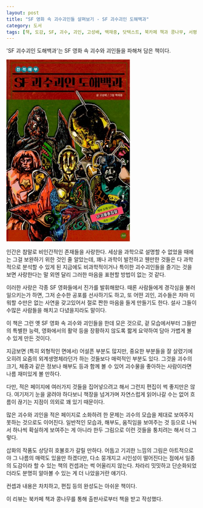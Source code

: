 ```yaml
---
layout: post
title: "SF 영화 속 괴수괴인들 살펴보기 - SF 괴수괴인 도해백과"
category: 도서
tags: [책, 도감, SF, 괴수, 괴인, 고성배, 백재중, 닷텍스트, 북카페 책과 콩나무, 서평]
---
```


'SF 괴수괴인 도해백과'는
SF 영화 속 괴수와 괴인들을 파해쳐 담은 책이다.

![표지](/images/sf-movie-monster-encyclopedia-book-h480.jpg)

인간은 참말로 비인간적인 존재들을 사랑한다.
세상을 과학으로 설명할 수 없었을 때에는 그걸 보완하기 위한 것인 줄 알았는데,
꽤나 과학이 발전하고 웬만한 것들은 다 과학적으로 분석할 수 있게 된 지금에도
비과학적이거나 특이한 괴수괴인들을 즐기는 것을 보면
사랑한다는 말 외엔 달리 그러한 마음을 표현할 방법이 없는 것 같다.

이러한 사랑은 각종 SF 영화들에서 진가를 발휘해왔다.
때론 사람들에게 경각심을 불러일으키는가 하면,
그저 순수한 공포를 선사하기도 하고,
또 어떤 괴인, 괴수들은 차마 미워할 수만은 없는 사연을 갖고있어서
절로 짠한 마음을 들게 만들기도 한다.
설사 그들이 수많은 사람들을 해치고 다녔을지라도 말이다.

이 책은 그런 옛 SF 영화 속 괴수와 괴인들을 한데 모은 것으로,
겉 모습에서부터 그들만의 특별한 능력, 영화에서의 활약 등을
장황하지 않도록 짧게 요약하여 담아
가볍게 볼 수 있게 만든 것이다.

지금보면 (특히 외형적인 면에서) 어설픈 부분도 많지만,
중요한 부분들을 잘 살렸기에 오히려 요즘의 외계생명체라던가 하는 것들보다
매력적인 부분도 있다.
그것을 괴수의 크기, 체중과 같은 정보나 해부도 등과 함께 볼 수 있어
괴수물을 좋아하는 사람이라면 나름 재미있게 볼 만하다.

다만, 적은 페이지에 여러가지 것들을 집어넣으려고 해서 그런지 편집이 썩 좋지만은 않다.
여기저기 눈을 굴려야 하다보니 책장을 넘겨가며 자연스럽게 읽어나갈 수는 없어
흐름이 끊기는 지점이 의외로 꽤 있기 때문이다.

많은 괴수와 괴인을 적은 페이지로 소화하려 한 문제는
괴수의 모습을 제대로 보여주지 못하는 것으로도 이어진다.
일반적인 모습과, 해부도, 움직임을 보여주는 것 등으로 나눠서 하나씩 확실하게 보여주는 게 아니라
한두 그림으로 이런 것들을 퉁치려는 해서 더 그렇다.

삽화의 작품도 상당히 호불호가 갈릴 만하다.
어둡고 기괴한 느낌의 그림은 아트적으로야 그 나름의 매력도 있을만 하겠다만,
다소 뭉개지고 시인성이 떨어진다는 점에서
일종의 도감이라 할 수 있는 책의 컨셉과는 썩 어울리지 않는다.
차라리 밋밋하고 단순화되었더라도 분명히 알아볼 수 있는 게 더 나았을거란 얘기다.

컨셉과 내용은 차치하고, 편집 등의 완성도는 아쉬운 책이다.



<div class="im im-info">
이 리뷰는 북카페 책과 콩나무를 통해 출판사로부터 책을 받고 작성했다.
</div>
